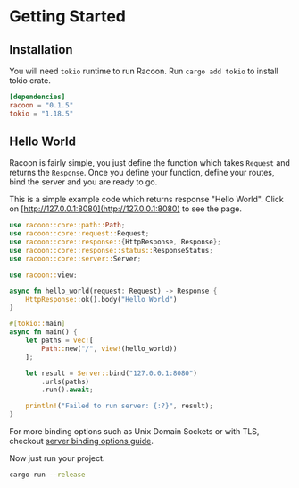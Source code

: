 # Getting Started

## Installation

You will need `tokio` runtime to run Racoon. Run `cargo add tokio` to install tokio crate.

```toml
[dependencies]
racoon = "0.1.5"
tokio = "1.18.5"
```

## Hello World

Racoon is fairly simple, you just define the function which takes `Request` and returns the `Response`.
Once you define your function, define your routes, bind the server and you are ready to go.

This is a simple example code which returns response "Hello World".
Click on [http://127.0.0.1:8080](http://127.0.0.1:8080) to see the page.

```rust
use racoon::core::path::Path;
use racoon::core::request::Request;
use racoon::core::response::{HttpResponse, Response};
use racoon::core::response::status::ResponseStatus;
use racoon::core::server::Server;

use racoon::view;

async fn hello_world(request: Request) -> Response {
    HttpResponse::ok().body("Hello World")
}

#[tokio::main]
async fn main() {
    let paths = vec![
        Path::new("/", view!(hello_world))
    ];

    let result = Server::bind("127.0.0.1:8080")
        .urls(paths)
        .run().await;

    println!("Failed to run server: {:?}", result);
}
```

For more binding options such as Unix Domain Sockets or with TLS, checkout [server binding options guide](server-binding-options.md).


Now just run your project.

```bash
cargo run --release
```
